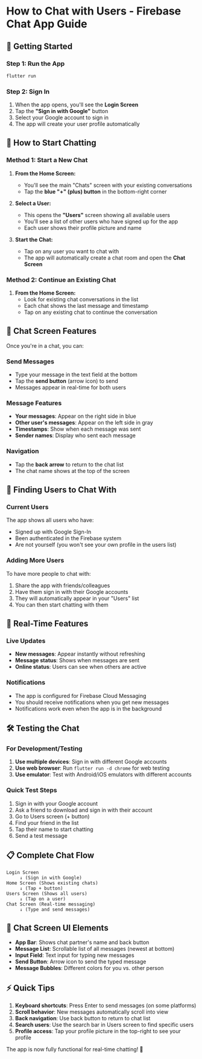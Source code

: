 # How to Chat with Users - Firebase Chat App Guide

## 🚀 Getting Started

### Step 1: Run the App
```cmd
flutter run
```

### Step 2: Sign In
1. When the app opens, you'll see the **Login Screen**
2. Tap the **"Sign in with Google"** button
3. Select your Google account to sign in
4. The app will create your user profile automatically

## 💬 How to Start Chatting

### Method 1: Start a New Chat

1. **From the Home Screen:**
   - You'll see the main "Chats" screen with your existing conversations
   - Tap the **blue "+" (plus) button** in the bottom-right corner

2. **Select a User:**
   - This opens the **"Users"** screen showing all available users
   - You'll see a list of other users who have signed up for the app
   - Each user shows their profile picture and name

3. **Start the Chat:**
   - Tap on any user you want to chat with
   - The app will automatically create a chat room and open the **Chat Screen**

### Method 2: Continue an Existing Chat

1. **From the Home Screen:**
   - Look for existing chat conversations in the list
   - Each chat shows the last message and timestamp
   - Tap on any existing chat to continue the conversation

## 📱 Chat Screen Features

Once you're in a chat, you can:

### Send Messages
- Type your message in the text field at the bottom
- Tap the **send button** (arrow icon) to send
- Messages appear in real-time for both users

### Message Features
- **Your messages**: Appear on the right side in blue
- **Other user's messages**: Appear on the left side in gray
- **Timestamps**: Show when each message was sent
- **Sender names**: Display who sent each message

### Navigation
- Tap the **back arrow** to return to the chat list
- The chat name shows at the top of the screen

## 👥 Finding Users to Chat With

### Current Users
The app shows all users who have:
- Signed up with Google Sign-In
- Been authenticated in the Firebase system
- Are not yourself (you won't see your own profile in the users list)

### Adding More Users
To have more people to chat with:
1. Share the app with friends/colleagues
2. Have them sign in with their Google accounts
3. They will automatically appear in your "Users" list
4. You can then start chatting with them

## 🔄 Real-Time Features

### Live Updates
- **New messages**: Appear instantly without refreshing
- **Message status**: Shows when messages are sent
- **Online status**: Users can see when others are active

### Notifications
- The app is configured for Firebase Cloud Messaging
- You should receive notifications when you get new messages
- Notifications work even when the app is in the background

## 🛠️ Testing the Chat

### For Development/Testing
1. **Use multiple devices**: Sign in with different Google accounts
2. **Use web browser**: Run `flutter run -d chrome` for web testing
3. **Use emulator**: Test with Android/iOS emulators with different accounts

### Quick Test Steps
1. Sign in with your Google account
2. Ask a friend to download and sign in with their account
3. Go to Users screen (+ button)
4. Find your friend in the list
5. Tap their name to start chatting
6. Send a test message

## 📋 Complete Chat Flow

```
Login Screen
     ↓ (Sign in with Google)
Home Screen (Shows existing chats)
     ↓ (Tap + button)
Users Screen (Shows all users)
     ↓ (Tap on a user)
Chat Screen (Real-time messaging)
     ↓ (Type and send messages)
```

## 🎯 Chat Screen UI Elements

- **App Bar**: Shows chat partner's name and back button
- **Message List**: Scrollable list of all messages (newest at bottom)
- **Input Field**: Text input for typing new messages
- **Send Button**: Arrow icon to send the typed message
- **Message Bubbles**: Different colors for you vs. other person

## ⚡ Quick Tips

1. **Keyboard shortcuts**: Press Enter to send messages (on some platforms)
2. **Scroll behavior**: New messages automatically scroll into view
3. **Back navigation**: Use back button to return to chat list
4. **Search users**: Use the search bar in Users screen to find specific users
5. **Profile access**: Tap your profile picture in the top-right to see your profile

The app is now fully functional for real-time chatting! 🎉
